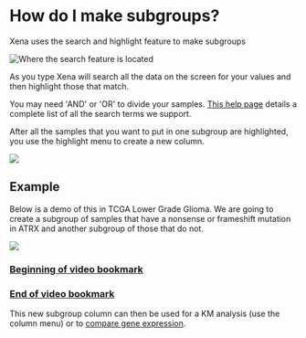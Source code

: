 # How do I make subgroups?

Xena uses the search and highlight feature to make subgroups

![Where the search feature is located](../.gitbook/assets/highlightlocation%20%282%29.png)

As you type Xena will search all the data on the screen for your values and then highlight those that match. 

You may need 'AND' or 'OR' to divide your samples. [This help page](https://ucsc-xena.gitbook.io/project/overview-of-features/filter-and-subgrouping#supported-search-terms) details a complete list of all the search terms we support. 

After all the samples that you want to put in one subgroup are highlighted, you use the highlight menu to create a new column.

![](../.gitbook/assets/highlightmenulocation%20%281%29.png)

## Example

Below is a demo of this in TCGA Lower Grade Glioma. We are going to create a subgroup of samples that have a nonsense or frameshift mutation in ATRX and another subgroup of those that do not. 

![](../.gitbook/assets/subgroups1.gif)

### [Beginning of video bookmark](https://xenabrowser.net/heatmap/)

### [End of video bookmark](https://xenabrowser.net/heatmap/?bookmark=d7c79a54a72523d6e41a4917ed74eaff) 

This new subgroup column can then be used for a KM analysis \(use the column menu\) or to [compare gene expression](https://ucsc-xena.gitbook.io/project/how-to-pages-1/how-do-i-compare-gene-expression-between-subgroups).



